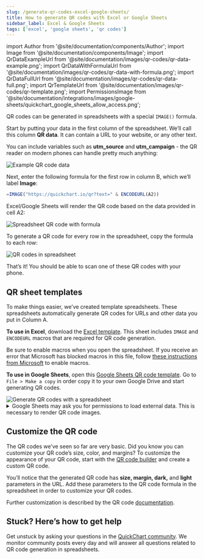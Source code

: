 ```yaml
---
slug: /generate-qr-codes-excel-google-sheets/
title: How to generate QR codes with Excel or Google Sheets
sidebar_label: Excel & Google Sheets
tags: ['excel', 'google sheets', 'qr codes']
---
```


import Author from '@site/documentation/components/Author';
import Image from '@site/documentation/components/Image';
import QrDataExampleUrl from '@site/documentation/images/qr-codes/qr-data-example.png';
import QrDataWithFormulaUrl from '@site/documentation/images/qr-codes/qr-data-with-formula.png';
import QrDataFullUrl from '@site/documentation/images/qr-codes/qr-data-full.png';
import QrTemplateUrl from '@site/documentation/images/qr-codes/qr-template.png';
import PermissionsImage from '@site/documentation/integrations/images/google-sheets/quickchart_google_sheets_allow_access.png';

QR codes can be generated in spreadsheets with a special `IMAGE()` formula.

Start by putting your data in the first column of the spreadsheet. We’ll call this column **QR data**. It can contain a URL to your website, or any other text.

You can include variables such as **utm_source** and **utm_campaign** - the QR reader on modern phones can handle pretty much anything:

<Image noBorder src={QrDataExampleUrl} alt="Example QR code data" />

Next, enter the following formula for the first row in column B, which we’ll label **Image**:

```jsx
=IMAGE("https://quickchart.io/qr?text=" & ENCODEURL(A2))
```

Excel/Google Sheets will render the QR code based on the data provided in cell A2:

<Image noBorder src={QrDataWithFormulaUrl} alt="Spreadsheet QR code with formula" />

To generate a QR code for every row in the spreadsheet, copy the formula to each row:

<Image noBorder src={QrDataFullUrl} alt="QR codes in spreadsheet" />

That’s it! You should be able to scan one of these QR codes with your phone.

## QR sheet templates

To make things easier, we’ve created template spreadsheets. These spreadsheets automatically generate QR codes for URLs and other data you put in Column A.

**To use in Excel**, download the [Excel template](@site/static/resources/QR_Code_Spreadsheet_Template.xlsm). This sheet includes `IMAGE` and `ENCODEURL` macros that are required for QR code generation.

Be sure to enable macros when you open the spreadsheet. If you receive an error that Microsoft has blocked macros in this file, follow [these instructions from Microsoft](https://support.microsoft.com/en-us/office/enable-or-disable-macros-in-microsoft-365-files-12b036fd-d140-4e74-b45e-16fed1a7e5c6) to enable macros.

**To use in Google Sheets**, open this [Google Sheets QR code template](https://docs.google.com/spreadsheets/d/11owVTeI5ks3NH3ekFDmpygm1tsvqPGECQSh7k1qK3DY/edit?usp=sharing). Go to `File > Make a copy` in order copy it to your own Google Drive and start generating QR codes.

<Image noBorder src={QrTemplateUrl} alt="Generate QR codes with a spreadsheet" />

<details>
<summary>Google Sheets may ask you for permissions to load external data. This is necessary to render QR code images.</summary>

To proceed, click "Allow access".

<Image noBorder src={PermissionsImage} alt="Granting permissions to Google Sheets to view image" />
</details>

## Customize the QR code

The QR codes we’ve seen so far are very basic. Did you know you can customize your QR code’s size, color, and margins? To customize the appearance of your QR code, start with the [QR code builder](https://quickchart.io/qr-code-api/) and create a custom QR code.

You’ll notice that the generated QR code has **size, margin, dark,** and **light** parameters in the URL. Add these parameters to the QR code formula in the spreadsheet in order to customize your QR codes.

Further customization is described by the QR code [documentation](/documentation/qr-codes/).

## Stuck? Here’s how to get help

Get unstuck by asking your questions in the [QuickChart community](https://community.quickchart.io/). We monitor community posts every day and will answer all questions related to QR code generation in spreadsheets.

<Author />
